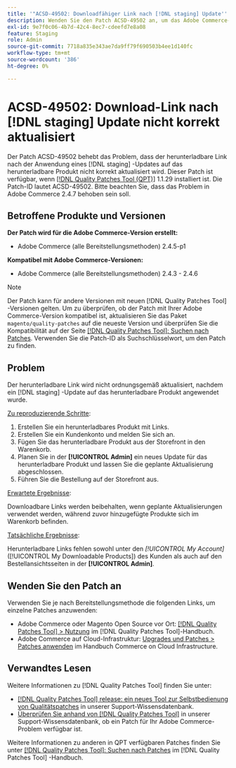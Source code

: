 ```yaml
---
title: '"ACSD-49502: Downloadfähiger Link nach [!DNL staging] Update'' nicht korrekt aktualisiert'
description: Wenden Sie den Patch ACSD-49502 an, um das Adobe Commerce-Problem zu beheben, bei dem der herunterladbare Link nicht ordnungsgemäß aktualisiert wird, nachdem ein [!DNL staging] Update auf das herunterladbare Produkt angewendet wurde.
exl-id: 9e7f0c06-4b7d-42c4-8ec7-cdeefd7e8a08
feature: Staging
role: Admin
source-git-commit: 7718a835e343ae7da9ff79f690503b4ee1d140fc
workflow-type: tm+mt
source-wordcount: '386'
ht-degree: 0%

---
```


# ACSD-49502: Download-Link nach [!DNL staging] Update nicht korrekt aktualisiert

Der Patch ACSD-49502 behebt das Problem, dass der herunterladbare Link nach der Anwendung eines [!DNL staging] -Updates auf das herunterladbare Produkt nicht korrekt aktualisiert wird. Dieser Patch ist verfügbar, wenn [[!DNL Quality Patches Tool (QPT)]](/help/announcements/adobe-commerce-announcements/magento-quality-patches-released-new-tool-to-self-serve-quality-patches.md) 1.1.29 installiert ist. Die Patch-ID lautet ACSD-49502. Bitte beachten Sie, dass das Problem in Adobe Commerce 2.4.7 behoben sein soll.

## Betroffene Produkte und Versionen

**Der Patch wird für die Adobe Commerce-Version erstellt:**

* Adobe Commerce (alle Bereitstellungsmethoden) 2.4.5-p1

**Kompatibel mit Adobe Commerce-Versionen:**

* Adobe Commerce (alle Bereitstellungsmethoden) 2.4.3 - 2.4.6

>[!NOTE]
>
>Der Patch kann für andere Versionen mit neuen [!DNL Quality Patches Tool] -Versionen gelten. Um zu überprüfen, ob der Patch mit Ihrer Adobe Commerce-Version kompatibel ist, aktualisieren Sie das Paket `magento/quality-patches` auf die neueste Version und überprüfen Sie die Kompatibilität auf der Seite [[!DNL Quality Patches Tool]: Suchen nach Patches](https://experienceleague.adobe.com/tools/commerce-quality-patches/index.html). Verwenden Sie die Patch-ID als Suchschlüsselwort, um den Patch zu finden.

## Problem

Der herunterladbare Link wird nicht ordnungsgemäß aktualisiert, nachdem ein [!DNL staging] -Update auf das herunterladbare Produkt angewendet wurde.

<u>Zu reproduzierende Schritte</u>:

1. Erstellen Sie ein herunterladbares Produkt mit Links.
1. Erstellen Sie ein Kundenkonto und melden Sie sich an.
1. Fügen Sie das herunterladbare Produkt aus der Storefront in den Warenkorb.
1. Planen Sie in der **[!UICONTROL Admin]** ein neues Update für das herunterladbare Produkt und lassen Sie die geplante Aktualisierung abgeschlossen.
1. Führen Sie die Bestellung auf der Storefront aus.

<u>Erwartete Ergebnisse</u>:

Downloadbare Links werden beibehalten, wenn geplante Aktualisierungen verwendet werden, während zuvor hinzugefügte Produkte sich im Warenkorb befinden.

<u>Tatsächliche Ergebnisse</u>:

Herunterladbare Links fehlen sowohl unter den *[!UICONTROL My Account]* ([!UICONTROL My Downloadable Products]) des Kunden als auch auf den Bestellansichtsseiten in der **[!UICONTROL Admin]**.

## Wenden Sie den Patch an

Verwenden Sie je nach Bereitstellungsmethode die folgenden Links, um einzelne Patches anzuwenden:

* Adobe Commerce oder Magento Open Source vor Ort: [[!DNL Quality Patches Tool] > Nutzung](https://experienceleague.adobe.com/docs/commerce-operations/tools/quality-patches-tool/usage.html) im [!DNL Quality Patches Tool]-Handbuch.
* Adobe Commerce auf Cloud-Infrastruktur: [Upgrades und Patches > Patches anwenden](https://experienceleague.adobe.com/docs/commerce-cloud-service/user-guide/develop/upgrade/apply-patches.html) im Handbuch Commerce on Cloud Infrastructure.

## Verwandtes Lesen

Weitere Informationen zu [!DNL Quality Patches Tool] finden Sie unter:

* [[!DNL Quality Patches Tool] release: ein neues Tool zur Selbstbedienung von Qualitätspatches](/help/announcements/adobe-commerce-announcements/magento-quality-patches-released-new-tool-to-self-serve-quality-patches.md) in unserer Support-Wissensdatenbank.
* [Überprüfen Sie anhand von  [!DNL Quality Patches Tool]](/help/support-tools/patches-available-in-qpt-tool/check-patch-for-magento-issue-with-magento-quality-patches.md) in unserer Support-Wissensdatenbank, ob ein Patch für Ihr Adobe Commerce-Problem verfügbar ist.

Weitere Informationen zu anderen in QPT verfügbaren Patches finden Sie unter [[!DNL Quality Patches Tool]: Suchen nach Patches](https://experienceleague.adobe.com/tools/commerce-quality-patches/index.html) im [!DNL Quality Patches Tool] -Handbuch.

